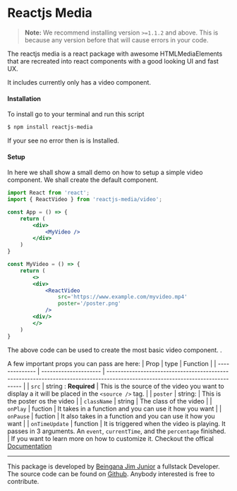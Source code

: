 # Reactjs Media 
>__Note:__ We recommend installing version `>=1.1.2` and above. This is because any version before that will cause errors in your code.


The reactjs media is a react package with awesome HTMLMediaElements that are recreated into react components with a good looking UI and fast UX.

It includes currently only has a video component.

#### Installation

To install go to your terminal and run this script

```bash
$ npm install reactjs-media
```
If your see no error then is is Installed.

#### Setup 

In here we shall show a small demo on how to setup a simple video component. We shall create the default component.

```jsx
import React from 'react';
import { ReactVideo } from 'reactjs-media/video';

const App = () => {
    return (
        <div>
            <MyVideo />
        </div>
    )
}

const MyVideo = () => {
    return (
        <>
        <div>
            <ReactVideo
                src='https://www.example.com/myvideo.mp4'
                poster='/poster.png'
            />
        <div/>
        </>
    )
}

```

The above code can be used to create the most basic video component. .

A few important props you can pass are here:
| Prop           | type                  | Function                                                                                                                       |
| -------------- | --------------------- | ------------------------------------------------------------------------------------------------------------------------------ |
| `src`          | string : __Required__ | This is the source of the video you want to display a it will be placed in the `<source />` tag.                               |
| `poster`       | string:               | This is the poster os the video                                                                                                |
| `className`    | string                | The class of the video                                                                                                         |
| `onPlay`       | fuction               | It takes in a function and you can use it how you want                                                                         |
| `onPause`      | fuction               | It also takes in a function and you can use it how you want                                                                    |
| `onTimeUpdate` | function              | It is triggered when the video is playing. It passes in 3 arguments. An `event`, `currentTime`, and the `percentage` finished. |
If you want to learn more on how to customize it. Checkout the offical [Documentation](https://blurify.ml/projects/reactjs-video "Documentation")
<!-- props.onTimeUpdate(e, currentTime, w) -->

___
This package is developed by [Beingana Jim Junior](https://www.twitter.com/_jimjunior_) a fullstack Developer. The source code can be found on [Github](https://github.com/jimjunior44/reactjs-media).
Anybody interested is free to contribute.
